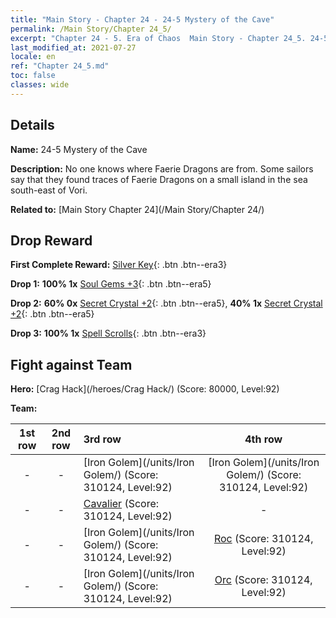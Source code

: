 ```yaml
---
title: "Main Story - Chapter 24 - 24-5 Mystery of the Cave"
permalink: /Main Story/Chapter 24_5/
excerpt: "Chapter 24 - 5. Era of Chaos  Main Story - Chapter 24_5. 24-5 Mystery of the Cave"
last_modified_at: 2021-07-27
locale: en
ref: "Chapter 24_5.md"
toc: false
classes: wide
---
```


## Details

 **Name:** 24-5 Mystery of the Cave

 **Description:** No one knows where Faerie Dragons are from. Some sailors say that they found traces of Faerie Dragons on a small island in the sea south-east of Vori.

 **Related to:** [Main Story Chapter 24](/Main Story/Chapter 24/)

## Drop Reward

 **First Complete Reward:** [Silver Key](/Items/con_693/){: .btn .btn--era3}

 **Drop 1:** **100% 1x** [Soul Gems +3](/Items/mat_86/){: .btn .btn--era5}

 **Drop 2:** **60% 0x** [Secret Crystal +2](/Items/mat_80/){: .btn .btn--era5}, **40% 1x** [Secret Crystal +2](/Items/mat_80/){: .btn .btn--era5}

 **Drop 3:** **100% 1x** [Spell Scrolls](/Items/con_694/){: .btn .btn--era3}


## Fight against Team
 **Hero:** [Crag Hack](/heroes/Crag Hack/) (Score: 80000, Level:92)

 **Team:**


  | 1st row | 2nd row | 3rd row | 4th row |
  |:----:|:----:|:----|:----:|
  | - | - | [Iron Golem](/units/Iron Golem/) (Score: 310124, Level:92)  | [Iron Golem](/units/Iron Golem/) (Score: 310124, Level:92)  |
  | - | - | [Cavalier](/units/Cavalier/) (Score: 310124, Level:92)  | - |
  | - | - | [Iron Golem](/units/Iron Golem/) (Score: 310124, Level:92)  | [Roc](/units/Roc/) (Score: 310124, Level:92)  |
  | - | - | [Iron Golem](/units/Iron Golem/) (Score: 310124, Level:92)  | [Orc](/units/Orc/) (Score: 310124, Level:92)  |


